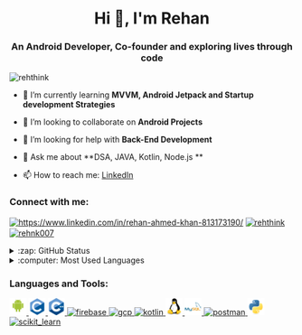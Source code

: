 <h1 align="center">Hi 👋, I'm Rehan</h1>
<h3 align="center">An Android Developer, Co-founder and exploring lives through code</h3>

<p align="left"> <img src="https://komarev.com/ghpvc/?username=rehthinka&label=Profile%20views&color=0e75b6&style=flat" alt="rehthink" /> </p>

- 🌱 I’m currently learning **MVVM, Android Jetpack and Startup development Strategies** 

- 👯 I’m looking to collaborate on **Android Projects**

- 🤝 I’m looking for help with **Back-End Development**

- 💬 Ask me about **DSA, JAVA, Kotlin, Node.js **

- 📫 How to reach me: <a href="https://www.linkedin.com/in/rehan-ahmed-khan-813173190/">LinkedIn</a>

<h3 align="left">Connect with me:</h3>
<p align="left">
<a href="https://www.linkedin.com/in/rehan-ahmed-khan-813173190/" target="blank"><img align="center" src="https://cdn.jsdelivr.net/npm/simple-icons@3.0.1/icons/linkedin.svg" alt="https://www.linkedin.com/in/rehan-ahmed-khan-813173190/" height="20" width="30" /></a>
<a href="https://instagram.com/rehthink" target="blank"><img align="center" src="https://cdn.jsdelivr.net/npm/simple-icons@3.0.1/icons/instagram.svg" alt="rehthink" height="20" width="30" /></a>
<a href="https://www.hackerrank.com/rehnk007" target="blank"><img align="center" src="https://cdn.jsdelivr.net/npm/simple-icons@3.0.1/icons/hackerrank.svg" alt="rehnk007" height="20" width="30" /></a>
</p>

<details>
  <summary>:zap: GitHub Status</summary>

  ![Rehan's GitHub stats](https://github-readme-stats.vercel.app/api?username=rehthink)
  
</details>
<details>
  <summary>:computer: Most Used Languages </summary>

  ![Top Langs](https://github-readme-stats.vercel.app/api/top-langs/?username=rehthink&langs_count=8)
  
</details>

<h3 align="left">Languages and Tools:</h3>
<p align="left"> <a href="https://developer.android.com" target="_blank"> <img src="https://raw.githubusercontent.com/devicons/devicon/master/icons/android/android-original-wordmark.svg" alt="android" width="30" height="30"/> </a> <a href="https://www.cprogramming.com/" target="_blank"> <img src="https://raw.githubusercontent.com/devicons/devicon/master/icons/c/c-original.svg" alt="c" width="30" height="30"/> </a> <a href="https://www.w3schools.com/cpp/" target="_blank"> <img src="https://raw.githubusercontent.com/devicons/devicon/master/icons/cplusplus/cplusplus-original.svg" alt="cplusplus" width="30" height="30"/> </a> <a href="https://firebase.google.com/" target="_blank"> <img src="https://www.vectorlogo.zone/logos/firebase/firebase-icon.svg" alt="firebase" width="30" height="30"/> </a> <a href="https://cloud.google.com" target="_blank"> <img src="https://www.vectorlogo.zone/logos/google_cloud/google_cloud-icon.svg" alt="gcp" width="30" height="30"/> </a> <a href="https://kotlinlang.org" target="_blank"> <img src="https://www.vectorlogo.zone/logos/kotlinlang/kotlinlang-icon.svg" alt="kotlin" width="30" height="30"/> </a> <a href="https://www.linux.org/" target="_blank"> <img src="https://raw.githubusercontent.com/devicons/devicon/master/icons/linux/linux-original.svg" alt="linux" width="30" height="30"/> </a> <a href="https://www.mysql.com/" target="_blank"> <img src="https://raw.githubusercontent.com/devicons/devicon/master/icons/mysql/mysql-original-wordmark.svg" alt="mysql" width="30" height="30"/> </a> <a href="https://postman.com" target="_blank"> <img src="https://www.vectorlogo.zone/logos/getpostman/getpostman-icon.svg" alt="postman" width="30" height="30"/> </a> <a href="https://www.python.org" target="_blank"> <img src="https://raw.githubusercontent.com/devicons/devicon/master/icons/python/python-original.svg" alt="python" width="30" height="30"/> </a> <a href="https://scikit-learn.org/" target="_blank"> <img src="https://upload.wikimedia.org/wikipedia/commons/0/05/Scikit_learn_logo_small.svg" alt="scikit_learn" width="30" height="30"/> </a> </p>


